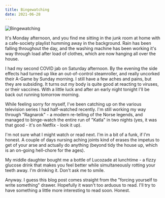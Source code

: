 ```yaml
---
title: Bingewatching
date: 2021-06-28
---
```


![Bingewatching](https://source.unsplash.com/jpkvklXwt98/1600x900)

It's Monday afternoon, and you find me sitting in the junk room at home with a cafe-society playlist humming away in the background. Rain has been falling throughout the day, and the washing machine has been working it's way through load after load of clothes, which are now hanging all over the house.

I had my second COVID jab on Saturday afternoon. By the evening the side effects had turned up like an out-of-control steamroller, and really uncorked their A-Game by Sunday morning. I still have a few aches and pains, but they are subsiding. It turns out my body is quite good at reacting to viruses, or their vaccines. With a little luck and after an early night tonight I'll be back out running tomorrow morning.

While feeling sorry for myself, I've been catching up on the various television series I had half-watched recently. I'm still working my way through "Ragnarok" - a modern re-telling of the Norse legends, and managed to binge-watch the entire run of "Katla" in two nights (yes, it was that good - it's on Netflix - look it up).

I'm not sure what I might watch or read next. I'm in a bit of a funk, if I'm honest. A couple of days nursing aching joints kind of erases the impetus to get of your arse and actually do anything (beyond tidy the house up, which is an on-going hell-chore for the ages).

My middle daughter bought me a bottle of Lucozade at lunchtime - a fizzy glucose drink that makes you feel better while simultaneously rotting your teeth away. I'm drinking it. Don't ask me to smile.

Anyway. I guess this blog post comes straight from the "forcing yourself to write something" drawer. Hopefully it wasn't too arduous to read. I'll try to have something a little more interesting to read soon. Honest.